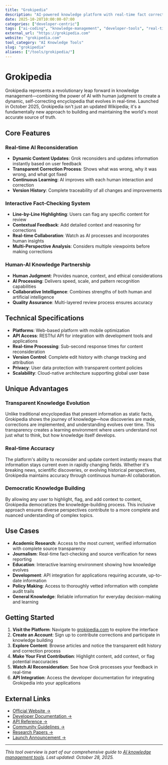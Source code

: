 ```yaml
---
title: "Grokipedia"
description: "AI-powered knowledge platform with real-time fact correction and human-AI collaboration for the most accurate source of truth"
date: 2025-10-28T10:00:00-07:00
categories: ["developer-centric"]
tags: ["ai-coding", "knowledge-management", "developer-tools", "real-time-ai", "fact-checking"]
external_url: "https://grokipedia.com"
website: "grokipedia.com"
tool_category: "AI Knowledge Tools"
slug: "grokipedia"
aliases: ["/tools/grokipedia/"]
---
```


# Grokipedia

Grokipedia represents a revolutionary leap forward in knowledge management—combining the power of AI with human judgment to create a dynamic, self-correcting encyclopedia that evolves in real-time. Launched in October 2025, Grokipedia isn't just an updated Wikipedia; it's a fundamentally new approach to building and maintaining the world's most accurate source of truth.

## Core Features

### Real-time AI Reconsideration
- **Dynamic Content Updates**: Grok reconsiders and updates information instantly based on user feedback
- **Transparent Correction Process**: Shows what was wrong, why it was wrong, and what got fixed
- **Continuous Learning**: AI improves with each human interaction and correction
- **Version History**: Complete traceability of all changes and improvements

### Interactive Fact-Checking System
- **Line-by-Line Highlighting**: Users can flag any specific content for review
- **Contextual Feedback**: Add detailed context and reasoning for corrections
- **Real-time Collaboration**: Watch as AI processes and incorporates human insights
- **Multi-Perspective Analysis**: Considers multiple viewpoints before making corrections

### Human-AI Knowledge Partnership
- **Human Judgment**: Provides nuance, context, and ethical considerations
- **AI Processing**: Delivers speed, scale, and pattern recognition capabilities
- **Collaborative Intelligence**: Combines strengths of both human and artificial intelligence
- **Quality Assurance**: Multi-layered review process ensures accuracy

## Technical Specifications

- **Platforms**: Web-based platform with mobile optimization
- **API Access**: RESTful API for integration with development tools and applications
- **Real-time Processing**: Sub-second response times for content reconsideration
- **Version Control**: Complete edit history with change tracking and attribution
- **Privacy**: User data protection with transparent content policies
- **Scalability**: Cloud-native architecture supporting global user base

## Unique Advantages

### Transparent Knowledge Evolution
Unlike traditional encyclopedias that present information as static facts, Grokipedia shows the journey of knowledge—how discoveries are made, corrections are implemented, and understanding evolves over time. This transparency creates a learning environment where users understand not just what to think, but how knowledge itself develops.

### Real-time Accuracy
The platform's ability to reconsider and update content instantly means that information stays current even in rapidly changing fields. Whether it's breaking news, scientific discoveries, or evolving historical perspectives, Grokipedia maintains accuracy through continuous human-AI collaboration.

### Democratic Knowledge Building
By allowing any user to highlight, flag, and add context to content, Grokipedia democratizes the knowledge-building process. This inclusive approach ensures diverse perspectives contribute to a more complete and nuanced understanding of complex topics.

## Use Cases

- **Academic Research**: Access to the most current, verified information with complete source transparency
- **Journalism**: Real-time fact-checking and source verification for news reporting
- **Education**: Interactive learning environment showing how knowledge evolves
- **Development**: API integration for applications requiring accurate, up-to-date information
- **Policy Making**: Access to thoroughly vetted information with complete audit trails
- **General Knowledge**: Reliable information for everyday decision-making and learning

## Getting Started

1. **Visit the Platform**: Navigate to [grokipedia.com](https://grokipedia.com) to explore the interface
2. **Create an Account**: Sign up to contribute corrections and participate in knowledge building
3. **Explore Content**: Browse articles and notice the transparent edit history and correction process
4. **Make Your First Contribution**: Highlight content, add context, or flag potential inaccuracies
5. **Watch AI Reconsideration**: See how Grok processes your feedback in real-time
6. **API Integration**: Access the developer documentation for integrating Grokipedia into your applications

## External Links

- [Official Website →](https://grokipedia.com)
- [Developer Documentation →](https://docs.grokipedia.com)
- [API Reference →](https://api.grokipedia.com)
- [Community Guidelines →](https://community.grokipedia.com)
- [Research Papers →](https://research.grokipedia.com)
- [Launch Announcement →](/blog/posts/grokipedia-0-1-launch/)

---

*This tool overview is part of our comprehensive guide to [AI knowledge management tools](/blog/posts/vibe-coding-revolution/). Last updated: October 28, 2025.*